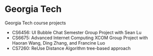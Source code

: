 # Georgia Tech
Georgia Tech course projects
* CS6456: UI Bubble Chat Semester Group Project with Sean Lu
* CS6675: Advanced Internet Computing XCOM Group Project with Haoran Wang, Ding Zhang, and Francine Luo
* CS7260: ReUse Distance Algorithm tree-based approach